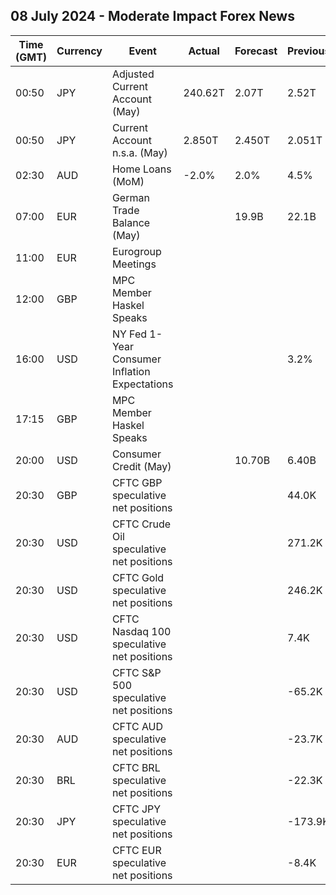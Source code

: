 ## 08 July 2024 - Moderate Impact Forex News

| Time (GMT) | Currency | Event | Actual | Forecast | Previous |
|------|----------|-------|--------|----------|----------|
| 00:50 | JPY | Adjusted Current Account (May) | 240.62T | 2.07T | 2.52T |
| 00:50 | JPY | Current Account n.s.a. (May) | 2.850T | 2.450T | 2.051T |
| 02:30 | AUD | Home Loans (MoM) | -2.0% | 2.0% | 4.5% |
| 07:00 | EUR | German Trade Balance (May) |  | 19.9B | 22.1B |
| 11:00 | EUR | Eurogroup Meetings |  |  |  |
| 12:00 | GBP | MPC Member Haskel Speaks |  |  |  |
| 16:00 | USD | NY Fed 1-Year Consumer Inflation Expectations |  |  | 3.2% |
| 17:15 | GBP | MPC Member Haskel Speaks |  |  |  |
| 20:00 | USD | Consumer Credit (May) |  | 10.70B | 6.40B |
| 20:30 | GBP | CFTC GBP speculative net positions |  |  | 44.0K |
| 20:30 | USD | CFTC Crude Oil speculative net positions |  |  | 271.2K |
| 20:30 | USD | CFTC Gold speculative net positions |  |  | 246.2K |
| 20:30 | USD | CFTC Nasdaq 100 speculative net positions |  |  | 7.4K |
| 20:30 | USD | CFTC S&P 500 speculative net positions |  |  | -65.2K |
| 20:30 | AUD | CFTC AUD speculative net positions |  |  | -23.7K |
| 20:30 | BRL | CFTC BRL speculative net positions |  |  | -22.3K |
| 20:30 | JPY | CFTC JPY speculative net positions |  |  | -173.9K |
| 20:30 | EUR | CFTC EUR speculative net positions |  |  | -8.4K |
